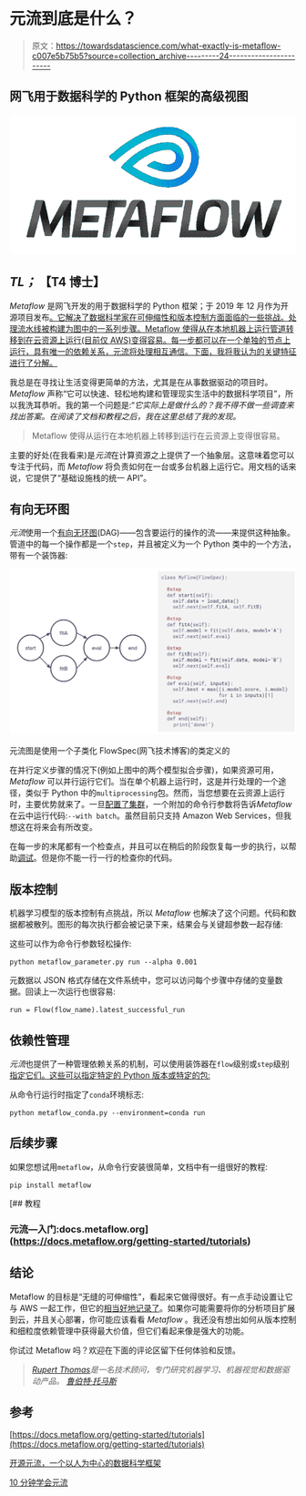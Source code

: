 # 元流到底是什么？

> 原文：<https://towardsdatascience.com/what-exactly-is-metaflow-c007e5b75b5?source=collection_archive---------24----------------------->

## 网飞用于数据科学的 Python 框架的高级视图

![](img/ad19d4057b6dac3dab06e41fa56c822f.png)

## ***TL；* 【T4 博士】**

*Metaflow* 是网飞开发的用于数据科学的 Python 框架；于 2019 年 12 月作为开源项目发布[。它解决了数据科学家在可伸缩性和版本控制方面面临的一些挑战。处理流水线被构建为图中的一系列步骤。Metaflow 使得从在本地机器上运行管道转移到在云资源上运行(目前仅 AWS)变得容易。每一步都可以在一个单独的节点上运行，具有唯一的依赖关系，元流将处理相互通信。下面，我将我认为的关键特征进行了分解。](https://medium.com/netflix-techblog/open-sourcing-metaflow-a-human-centric-framework-for-data-science-fa72e04a5d9?)

我总是在寻找让生活变得更简单的方法，尤其是在从事数据驱动的项目时。 *Metaflow* 声称“它可以快速、轻松地构建和管理现实生活中的数据科学项目”，所以我洗耳恭听。我的第一个问题是:“*它实际上是做什么的？我不得不做一些调查来找出答案。在阅读了文档和教程之后，我在这里总结了我的发现。*

> Metaflow 使得从运行在本地机器上转移到运行在云资源上变得很容易。

主要的好处(在我看来)是*元流*在计算资源之上提供了一个抽象层。这意味着您可以专注于代码，而 *Metaflow* 将负责如何在一台或多台机器上运行它。用文档的话来说，它提供了“基础设施栈的统一 API”。

## 有向无环图

*元流*使用一个[有向无环图](https://en.wikipedia.org/wiki/Directed_acyclic_graph)(DAG)——包含要运行的操作的流——来提供这种抽象。管道中的每一个操作都是一个`step`，并且被定义为一个 Python 类中的一个方法，带有一个装饰器:

![](img/a8f4a0bf65eaf96ae0e0413b7751b92b.png)

元流图是使用一个子类化 FlowSpec(网飞技术博客)的类定义的

在并行定义步骤的情况下(例如上图中的两个模型拟合步骤)，如果资源可用， *Metaflow* 可以并行运行它们。当在单个机器上运行时，这是并行处理的一个途径，类似于 Python 中的`multiprocessing`包。然而，当您想要在云资源上运行时，主要优势就来了。一旦[配置了集群](https://docs.metaflow.org/metaflow-on-aws/deploy-to-aws)，一个附加的命令行参数将告诉*Metaflow*在云中运行代码:`--with batch`。虽然目前只支持 Amazon Web Services，但我想这在将来会有所改变。

在每一步的末尾都有一个检查点，并且可以在稍后的阶段恢复每一步的执行，以帮助[调试](https://docs.metaflow.org/metaflow/debugging)。但是你不能一行一行的检查你的代码。

## 版本控制

机器学习模型的版本控制有点挑战，所以 *Metaflow* 也解决了这个问题。代码和数据都被散列。图形的每次执行都会被记录下来，结果会与关键超参数一起存储:

这些可以作为命令行参数轻松操作:

```
python metaflow_parameter.py run --alpha 0.001
```

元数据以 JSON 格式存储在文件系统中，您可以访问每个步骤中存储的变量数据。回读上一次运行也很容易:

```
run = Flow(flow_name).latest_successful_run
```

## 依赖性管理

*元流*也提供了一种管理依赖关系的机制，可以使用装饰器在`flow`级别或`step`级别[指定它们。这些可以指定特定的 Python 版本或特定的包:](https://docs.metaflow.org/metaflow/dependencies#managing-dependencies-with-conda-decorator)

从命令行运行时指定了`conda`环境标志:

```
python metaflow_conda.py --environment=conda run
```

## 后续步骤

如果您想试用`metaflow`，从命令行安装很简单，文档中有一组很好的教程:

```
pip install metaflow
```

[](https://docs.metaflow.org/getting-started/tutorials) [## 教程

### 元流—入门:docs.metaflow.org](https://docs.metaflow.org/getting-started/tutorials) 

## 结论

Metaflow 的目标是“无缝的可伸缩性”，看起来它做得很好。有一点手动设置让它与 AWS 一起工作，但它的[相当好地记录了](https://docs.metaflow.org/metaflow-on-aws/deploy-to-aws)。如果你可能需要将你的分析项目扩展到云，并且关心部署，你可能应该看看 *Metaflow* 。我还没有想出如何从版本控制和细粒度依赖管理中获得最大价值，但它们看起来像是强大的功能。

你试过 Metaflow 吗？欢迎在下面的评论区留下任何体验和反馈。

> [*Rupert Thomas*](https://twitter.com/rupertthomas)*是一名技术顾问，专门研究机器学习、机器视觉和数据驱动产品。* [*鲁伯特·托马斯*](https://medium.com/u/6ea46cd46fb3?source=post_page-----a530eb55ced9----------------------)

## 参考

[https://docs.metaflow.org/getting-started/tutorials](https://docs.metaflow.org/getting-started/tutorials)

[开源元流，一个以人为中心的数据科学框架](https://medium.com/netflix-techblog/open-sourcing-metaflow-a-human-centric-framework-for-data-science-fa72e04a5d9)

[10 分钟学会元流](/learn-metaflow-in-10-mins-netflixs-python-r-framework-for-data-scientists-2ef124c716e4)